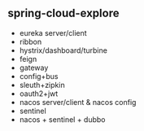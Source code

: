 ## spring-cloud-explore

* eureka server/client
* ribbon
* hystrix/dashboard/turbine
* feign
* gateway
* config+bus
* sleuth+zipkin
* oauth2+jwt
* nacos server/client & nacos config
* sentinel
* nacos + sentinel + dubbo
